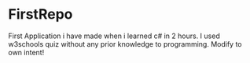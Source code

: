 # FirstRepo
First Application i have made when i learned c# in 2 hours.
I used w3schools quiz without any prior knowledge to programming.
Modify to own intent!
